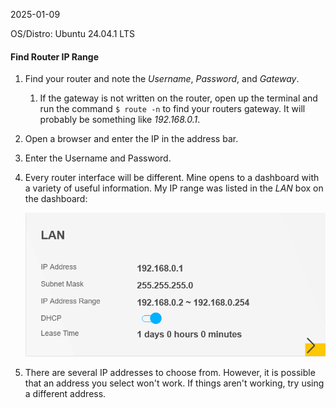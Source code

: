 2025-01-09

OS/Distro: Ubuntu 24.04.1 LTS

#### Find Router IP Range

1. Find your router and note the _Username_, _Password_, and _Gateway_. 
   
   1. If the gateway is not written on the router, open up the terminal and run the command `$ route -n` to find your routers gateway. It will probably be something like _192.168.0.1_.

2. Open a browser and enter the IP in the address bar.

3. Enter the Username and Password.

4. Every router interface will be different. Mine opens to a dashboard with a variety of useful information. My IP range was listed in the _LAN_ box on the dashboard:
   
   ![](images/ip_range.png)

5. There are several IP addresses to choose from. However, it is possible that an address you select won't work. If things aren't working, try using a different address.
